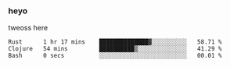 ### heyo
tweoss here

<!--START_SECTION:waka-->

```text
Rust      1 hr 17 mins    ██████████████▓░░░░░░░░░░   58.71 %
Clojure   54 mins         ██████████▒░░░░░░░░░░░░░░   41.29 %
Bash      0 secs          ░░░░░░░░░░░░░░░░░░░░░░░░░   00.01 %
```

<!--END_SECTION:waka-->

<!--
**Tweoss/tweoss** is a ✨ _special_ ✨ repository because its `README.md` (this file) appears on your GitHub profile.

Here are some ideas to get you started:

- 🔭 I’m currently working on ...
- 🌱 I’m currently learning ...
- 👯 I’m looking to collaborate on ...
- 🤔 I’m looking for help with ...
- 💬 Ask me about ...
- 📫 How to reach me: ...
- 😄 Pronouns: ...
- ⚡ Fun fact: ...
-->
